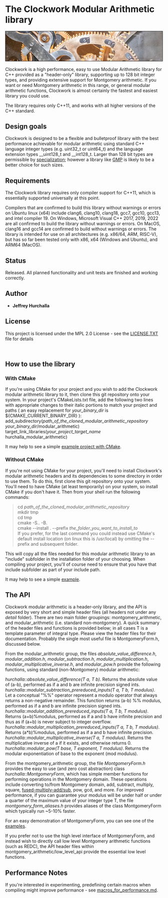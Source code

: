 # The Clockwork Modular Arithmetic library

![Alt text](images/clockxtrasmall_border2.jpg?raw=true "Clock Gears, photo by Krzysztof Golik, licensed CC BY-SA 4.0")

Clockwork is a high performance, easy to use Modular Arithmetic library for C++ provided as a "header-only" library, supporting up to 128 bit integer types, and providing extensive support for Montgomery arithmetic.  If you want or need Montgomery arithmetic in this range, or general modular arithmetic functions, Clockwork is almost certainly the fastest and easiest library you could use.  

The library requires only C++11, and works with all higher versions of the C++ standard.

## Design goals

Clockwork is designed to be a flexible and bulletproof library with the best performance achievable for modular arithmetic using standard C++ language integer types (e.g. uint32_t or uint64_t) and the language extension types \_\_uint128_t and \_\_int128_t.  Larger than 128 bit types are permissible by [specialization](https://github.com/hurchalla/util/blob/master/include/hurchalla/util/traits/ut_numeric_limits.h); however a library like [GMP](https://gmplib.org/) is likely to be a better choice for such sizes.

## Requirements

The Clockwork library requires only compiler support for C++11, which is essentially supported universally at this point.  

Compilers that are confirmed to build this library without warnings or errors on Ubuntu linux (x64) include clang6, clang10, clang18, gcc7, gcc10, gcc13, and intel compiler 19.  On Windows, Microsoft Visual C++ 2017, 2019, 2022 are all confirmed to build the library without warnings or errors.  On MacOS, clang16 and gcc14 are confirmed to build without warnings or errors.  The library is intended for use on all architectures (e.g. x86/64, ARM, RISC-V), but has so far been tested only with x86, x64 (Windows and Ubuntu), and ARM64 (MacOS).

## Status

Released.  All planned functionality and unit tests are finished and working correctly.

## Author

* **Jeffrey Hurchalla**

## License

This project is licensed under the MPL 2.0 License - see the [LICENSE.TXT](LICENSE.TXT) file for details

<br/>

## How to use the library

### With CMake

If you're using CMake for your project and you wish to add the Clockwork modular arithmetic library to it, then clone this git repository onto your system.  In your project's CMakeLists.txt file, add the following two lines with appropriate changes to their italic portions to match your project and paths ( an easy replacement for *your_binary_dir* is ${CMAKE_CURRENT_BINARY_DIR} ):  
add_subdirectory(*path_of_the_cloned_modular_arithmetic_repository* &nbsp; *your_binary_dir*/modular_arithmetic)  
target_link_libraries(*your_project_target_name* &nbsp; hurchalla_modular_arithmetic)  

It may help to see a simple [example project with CMake](examples/example_with_cmake).

### Without CMake

If you're not using CMake for your project, you'll need to install Clockwork's modular arithmetic headers and its dependencies to some directory in order to use them.  To do this, first clone this git repository onto your system.  You'll need to have CMake (at least temporarily) on your system, so install CMake if you don't have it.  Then from your shell run the following commands:  

>cd *path_of_the_cloned_modular_arithmetic_repository*  
>mkdir tmp  
>cd tmp  
>cmake -S.. -B.  
>cmake --install . --prefix *the_folder_you_want_to_install_to*  
If you prefer, for the last command you could instead use CMake's default install location (on linux this is /usr/local) by omitting the --prefix and subsequent folder.  

This will copy all the files needed for this modular arithmetic library to an "include" subfolder in the installation folder of your choosing.
When compiling your project, you'll of course need to ensure that you have that include subfolder as part of your include path.  

It may help to see a simple [example](examples/example_without_cmake).

## The API

Clockwork modular arithmetic is a header-only library, and the API is exposed by very short and simple header files (all headers not under any *detail* folder).  There are two main folder groupings: montgomery_arithmetic, and modular_arithmetic (i.e. standard non-montgomery).  A quick summary of the header files and functions is provided below; in all cases T is a template parameter of integral type.  Please view the header files for their documentation.  Probably the single most useful file is MontgomeryForm.h, discussed below.

From the modular_arithmetic group, the files *absolute_value_difference.h*, *modular_addition.h*, *modular_subtraction.h*, *modular_multiplication.h*, *modular_multiplicative_inverse.h*, and *modular_pow.h* provide the following functions, using standard (non-Montgomery) modular arithmetic:

*hurchalla::absolute_value_difference(T a, T b)*.  Returns the absolute value of (a-b), performed as if a and b are infinite precision signed ints.  
*hurchalla::modular_subtraction_prereduced_inputs(T a, T b, T modulus)*.  Let a conceptual "%%" operator represent a modulo operator that always returns a non-negative remainder. This function returns (a-b) %% modulus, performed as if a and b are infinite precision signed ints.  
*hurchalla::modular_addition_prereduced_inputs(T a, T b, T modulus)*.  Returns (a+b)%modulus, performed as if a and b have infinite precision and thus as if (a+b) is never subject to integer overflow.  
*hurchalla::modular_multiplication_prereduced_inputs(T a, T b, T modulus)*.   Returns (a\*b)%modulus, performed as if a and b have infinite precision.  
*hurchalla::modular_multiplicative_inverse(T a, T modulus)*.  Returns the multiplicative inverse of a if it exists, and otherwise returns 0.  
*hurchalla::modular_pow(T base, T exponent, T modulus)*.  Returns the modular exponentiation of base to the exponent (mod modulus).  

From the montgomery_arithmetic group, the file *MontgomeryForm.h* provides the easy to use (and zero cost abstraction) class *hurchalla::MontgomeryForm*, which has simple member functions for performing operations in the Montgomery domain.  These operations include converting to/from Montgomery domain, add, subtract, multiply, square, [fused-multiply-add/sub](https://jeffhurchalla.com/2022/05/01/the-montgomery-multiply-accumulate), pow, gcd, and more.  For improved performance, if you can guarantee your modulus will be under half or under a quarter of the maximum value of your integer type T, the file *montgomery_form_aliases.h* provides aliases of the class MontgomeryForm which typically run ~5-10% faster.

For an easy demonstration of MontgomeryForm, you can see one of the [examples](examples/example_without_cmake).

If you prefer not to use the high level interface of MontgomeryForm, and instead wish to directly call low level Montgomery arithmetic functions (such as REDC), the API header files within montgomery_arithmetic/low_level_api provide the essential low level functions.

## Performance Notes

If you're interested in experimenting, predefining certain macros when compiling might improve performance - see [macros_for_performance.md](macros_for_performance.md).
